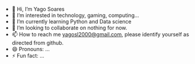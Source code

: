 - 👋 Hi, I’m Yago Soares
- 👀 I’m interested in technology, gaming, computing...
- 🌱 I’m currently learning Python and Data science
- 💞️ I’m looking to collaborate on nothing for now.
- 📫 How to reach me yagosl2000@gmail.com, please identify yourself as directed from github.
- 😄 Pronouns: ...
- ⚡ Fun fact: ...

<!---
Y4G0SL/Y4G0SL is a ✨ special ✨ repository because its `README.md` (this file) appears on your GitHub profile.
You can click the Preview link to take a look at your changes.
--->
